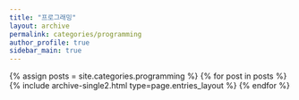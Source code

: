 ```yaml
---
title: "프로그래밍"
layout: archive
permalink: categories/programming
author_profile: true
sidebar_main: true
---
```


{% assign posts = site.categories.programming %}
{% for post in posts %} {% include archive-single2.html type=page.entries_layout %} {% endfor %}